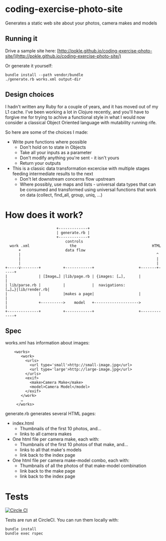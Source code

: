 # coding-exercise-photo-site

Generates a static web site about your photos, camera makes and models

## Running it

Drive a sample site here: [http://pokle.github.io/coding-exercise-photo-site/](http://pokle.github.io/coding-exercise-photo-site/)

Or generate it yourself:

    bundle install --path vendor/bundle
	./generate.rb works.xml output-dir

## Design choices

I hadn't written any Ruby for a couple of years, and it has moved out of my L1 cache. I've been working a lot in Clojure recently, and you'll have to forgive me for trying to achive a functional style in what I would now consider a classical Object Oriented language with mutability running rife. 

So here are some of the choices I made:

- Write pure functions where possible
  - Don't hold on to state in Objects
  - Take all your inputs as a parameter
  - Don't modify anything you're sent - it isn't yours  
  - Return your outputs
- This is a classic data transformation excercise with multiple stages feeding intermediate results to the next
  - Don't let downstream concerns flow upstream
  - Where possibly, use maps and lists - universal data types that can be consumed and transformed using universal functions that work on data (collect, find_all, group, uniq, ...)


# How does it work?

	                       +-------------+                                     
	                       | generate.rb |                                     
	                       +-------------+                                     
	                           controls                                        
	  work .xml                  the                                  HTML     
	      +                    data flow                                       
	      |                                                             ^      
	      |                                                             |      
	      |                                                             |      
	+-----v--------+          +------------+                    +-------+-----+
	|              | [Image…] |lib/page.rb | {images: […],      |             |
	| lib/parse.rb |          |            |  navigations: […]…}|lib/render.rb|
	|              |          |makes a page|                    |             |
	|              +---------->    model   +-------------------->             |
	+--------------+          +------------+                    +-------------+
	

## Spec
works.xml has information about images:

	    <works>
	       <work>
	         <urls>
	           <url type='small'>http://small-image.jpg</url>
	           <url type='large'>http://large-image.jpg</url>
	         </urls>
	         <exif>
	           <make>Camera Make</make>
	           <model>Camera Model</model>
	         </exif>
	       </work>
	       …
	     </works>


generate.rb generates several HTML pages:

- index.html 
  - Thumbnails of the first 10 photos, and...
  - links to all camera makes
- One html file per camera make, each with:
   - Thumbnails of the first 10 photos of that make, and...
   - links to all that make's models
   - link back to the index page
- One html file per camera make-model combo, each with:
   - Thumbnails of all the photos of that make-model combination
   - link back to the make page
   - link back to the index page

# Tests

[![Circle CI](https://circleci.com/gh/pokle/coding-exercise-photo-site.svg?style=svg)](https://circleci.com/gh/pokle/coding-exercise-photo-site)

Tests are run at CircleCI. You can run them locally with:

	bundle install
	bundle exec rspec
